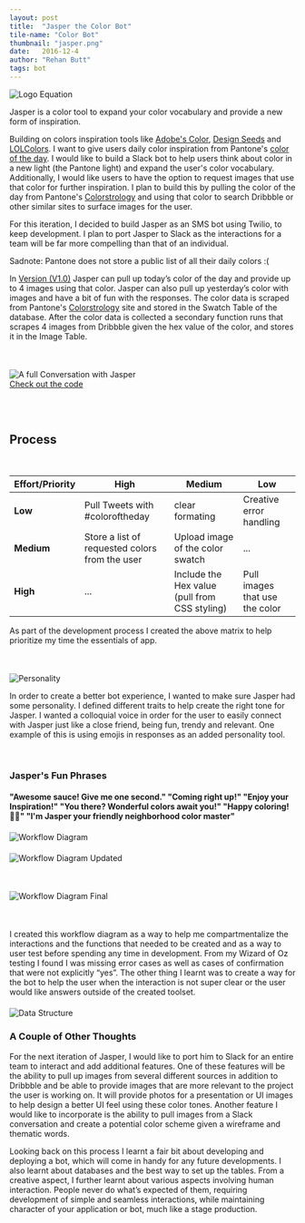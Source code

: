 ```yaml
---
layout: post
title:  "Jasper the Color Bot"
tile-name: "Color Bot"
thumbnail: "jasper.png"
date:   2016-12-4
author: "Rehan Butt"
tags: bot
---
```


<div class="image-container"><img src="../img/colorBot/intro.svg" alt="Logo Equation" class="image-center"/></div>

Jasper is a color tool to expand your color vocabulary and provide a new form of inspiration.

Building on colors inspiration tools like [Adobe's Color](http://color.adobe.com), [Design Seeds](https://www.design-seeds.com/blog/) and [LOLColors](http://www.lolcolors.com). I want to give users daily color inspiration from Pantone's [color of the day](https://www.pantone.com/colorstrology). I would like to build a Slack bot to help users think about color in a new light (the Pantone light) and expand the user's color vocabulary. Additionally, I would like users to have the option to request images that use that color for further inspiration. I plan to build this by pulling the color of the day from Pantone's [Colorstrology](https://www.pantone.com/colorstrology) and using that color to search Dribbble or other similar sites to surface images for the user.

For this iteration, I decided to build Jasper as an SMS bot using Twilio, to keep development. I plan to port Jasper to Slack as the interactions for a team will be far more compelling than that of an individual.

Sadnote: Pantone does not store a public list of all their daily colors :(

In [Version (V1.0)]( https://github.com/naher94/rehanbutt.com/releases/tag/V1.0) Jasper can pull up today’s color of the day and provide up to 4 images using that color. Jasper can also pull up yesterday’s color with images and have a bit of fun with the responses. The color data is scraped from Pantone's [Colorstrology](https://www.pantone.com/colorstrology) site and stored in the Swatch Table of the database. After the color data is collected a secondary function runs that scrapes 4 images from Dribbble given the hex value of the color, and stores it in the Image Table.


<div class="image-container" style="margin-top:50px;"><img src="../img/colorBot/conversation.png" alt="A full Conversation with Jasper"/></div>

<div>
<a target="_blank" href="https://github.com/naher94/jasper">
    <div class="colorBotButton contentButton"> Check out the code
    </div>
</a>
</div>

<br><br>

## Process

<br>

| Effort/Priority | High   | Medium    | Low |
| --------------- | ------ | -------   | --- |
| **Low**         | Pull Tweets with #coloroftheday | clear formating | Creative error handling |
| **Medium**      | Store a list of requested colors from the user   |   Upload image of the color swatch | ... |
| **High**        | ...  | Include the Hex value (pull from CSS styling) | Pull images that use the color |

As part of the development process I created the above matrix to help prioritize my time the essentials of app.

<div class="image-container" style="margin-top:50px;"><img src="../img/colorBot/personality.svg" alt="Personality"/></div>

In order to create a better bot experience, I wanted to make sure Jasper had some personality. I defined different traits to help create the right tone for Jasper. I wanted a colloquial voice in order for the user to easily connect with Jasper just like a close friend, being fun, trendy and relevant. One example of this is using emojis in responses as an added personality tool.

<br>

### Jasper's Fun Phrases

#### "Awesome sauce! Give me one second." "Coming right up!" "Enjoy your Inspiration!" "You there? Wonderful colors await you!" "Happy coloring! 🎨🎉" "I'm Jasper your friendly neighborhood color master"

<div class="small-12 medium-6 large-6 columns image-container" style="margin-top:20px;"><img src="../img/colorBot/workflowDiagram.png" alt="Workflow Diagram"/></div>  

<div class="small-12 medium-6 large-6 columns image-container" style="margin-top:20px; margin-bottom:50px;"><img src="../img/colorBot/workflowDiagramUpdated.png" alt="Workflow Diagram Updated"/></div>

<div class="image-container" style="margin-top:20px; margin-bottom:50px;"><img src="../img/colorBot/workflowDiagramFinal.png" alt="Workflow Diagram Final"/></div>


I created this workflow diagram as a way to help me compartmentalize the interactions and the functions that needed to be created and as a way to user test before spending any time in development. From my Wizard of Oz testing I found I was missing error cases as well as cases of confirmation that were not explicitly “yes”. The other thing I learnt was to create a way for the bot to help the user when the interaction is not super clear or the user would like answers outside of the created toolset.

<div class="image-container" style="margin-top:20px;"><img src="../img/colorBot/dataStructure.png" alt="Data Structure"/></div>

### A Couple of Other Thoughts

For the next iteration of Jasper, I would like to port him to Slack for an entire team to interact and add additional features. One of these features will be the ability to pull up images from several different sources in addition to Dribbble and be able to provide images that are more relevant to the project the user is working on. It will provide photos for a presentation or UI images to help design a better UI feel using these color tones. Another feature I would like to incorporate is the ability to pull images from a Slack conversation and create a potential color scheme given a wireframe and thematic words.

Looking back on this process I learnt a fair bit about developing and deploying a bot, which will come in handy for any future developments. I also learnt about databases and the best way to set up the tables. From a creative aspect, I further learnt about various aspects involving human interaction.  People never do what’s expected of them, requiring development of simple and seamless interactions, while maintaining character of your application or bot, much like a stage production.

